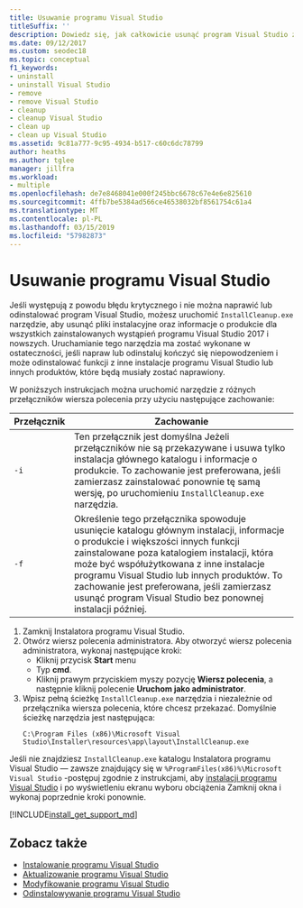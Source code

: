 ```yaml
---
title: Usuwanie programu Visual Studio
titleSuffix: ''
description: Dowiedz się, jak całkowicie usunąć program Visual Studio z komputera, krok po kroku.
ms.date: 09/12/2017
ms.custom: seodec18
ms.topic: conceptual
f1_keywords:
- uninstall
- uninstall Visual Studio
- remove
- remove Visual Studio
- cleanup
- cleanup Visual Studio
- clean up
- clean up Visual Studio
ms.assetid: 9c81a777-9c95-4934-b517-c60c6dc78799
author: heaths
ms.author: tglee
manager: jillfra
ms.workload:
- multiple
ms.openlocfilehash: de7e8468041e000f245bbc6678c67e4e6e825610
ms.sourcegitcommit: 4ffb7be5384ad566ce46538032bf8561754c61a4
ms.translationtype: MT
ms.contentlocale: pl-PL
ms.lasthandoff: 03/15/2019
ms.locfileid: "57982873"
---
```

# <a name="remove-visual-studio"></a>Usuwanie programu Visual Studio

Jeśli występują z powodu błędu krytycznego i nie można naprawić lub odinstalować program Visual Studio, możesz uruchomić `InstallCleanup.exe` narzędzie, aby usunąć pliki instalacyjne oraz informacje o produkcie dla wszystkich zainstalowanych wystąpień programu Visual Studio 2017 i nowszych. Uruchamianie tego narzędzia ma zostać wykonane w ostateczności, jeśli napraw lub odinstaluj kończyć się niepowodzeniem i może odinstalować funkcji z inne instalacje programu Visual Studio lub innych produktów, które będą musiały zostać naprawiony.

W poniższych instrukcjach można uruchomić narzędzie z różnych przełączników wiersza polecenia przy użyciu następujące zachowanie:

| Przełącznik | Zachowanie |
| ------ | -------- |
| `-i`   | Ten przełącznik jest domyślna Jeżeli przełączników nie są przekazywane i usuwa tylko instalacja głównego katalogu i informacje o produkcie. To zachowanie jest preferowana, jeśli zamierzasz zainstalować ponownie tę samą wersję, po uruchomieniu `InstallCleanup.exe` narzędzia. |
| `-f`   | Określenie tego przełącznika spowoduje usunięcie katalogu głównym instalacji, informacje o produkcie i większości innych funkcji zainstalowane poza katalogiem instalacji, która może być współużytkowana z inne instalacje programu Visual Studio lub innych produktów. To zachowanie jest preferowana, jeśli zamierzasz usunąć program Visual Studio bez ponownej instalacji później. |

1. Zamknij Instalatora programu Visual Studio.
2. Otwórz wiersz polecenia administratora. Aby otworzyć wiersz polecenia administratora, wykonaj następujące kroki:
   * Kliknij przycisk **Start** menu
   * Typ **cmd**.
   * Kliknij prawym przyciskiem myszy pozycję **Wiersz polecenia**, a następnie kliknij polecenie **Uruchom jako administrator**.
3. Wpisz pełną ścieżkę `InstallCleanup.exe` narzędzia i niezależnie od przełącznika wiersza polecenia, które chcesz przekazać. Domyślnie ścieżkę narzędzia jest następująca:
   ```
   C:\Program Files (x86)\Microsoft Visual Studio\Installer\resources\app\layout\InstallCleanup.exe
   ```

Jeśli nie znajdziesz `InstallCleanup.exe` katalogu Instalatora programu Visual Studio — zawsze znajdujący się w `%ProgramFiles(x86)%\Microsoft Visual Studio` -postępuj zgodnie z instrukcjami, aby [instalacji programu Visual Studio](install-visual-studio.md) i po wyświetleniu ekranu wyboru obciążenia Zamknij okna i wykonaj poprzednie kroki ponownie.

[!INCLUDE[install_get_support_md](includes/install_get_support_md.md)]

## <a name="see-also"></a>Zobacz także

* [Instalowanie programu Visual Studio](install-visual-studio.md)
* [Aktualizowanie programu Visual Studio](update-visual-studio.md)
* [Modyfikowanie programu Visual Studio](modify-visual-studio.md)
* [Odinstalowywanie programu Visual Studio](uninstall-visual-studio.md)
